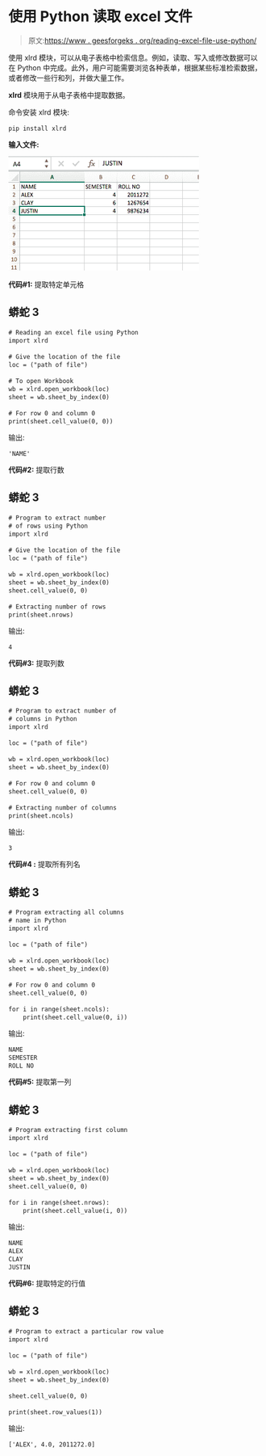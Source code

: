# 使用 Python 读取 excel 文件

> 原文:[https://www . geesforgeks . org/reading-excel-file-use-python/](https://www.geeksforgeeks.org/reading-excel-file-using-python/)

使用 xlrd 模块，可以从电子表格中检索信息。例如，读取、写入或修改数据可以在 Python 中完成。此外，用户可能需要浏览各种表单，根据某些标准检索数据，或者修改一些行和列，并做大量工作。

**xlrd** 模块用于从电子表格中提取数据。

命令安装 xlrd 模块:

```
pip install xlrd

```

**输入文件:**

![Sample excel file](img/a873cd9ca23f234f9d8b21729bdc625c.png)

**代码#1:** 提取特定单元格

## 蟒蛇 3

```
# Reading an excel file using Python
import xlrd

# Give the location of the file
loc = ("path of file")

# To open Workbook
wb = xlrd.open_workbook(loc)
sheet = wb.sheet_by_index(0)

# For row 0 and column 0
print(sheet.cell_value(0, 0))
```

输出:

```
'NAME'

```

**代码#2:** 提取行数

## 蟒蛇 3

```
# Program to extract number
# of rows using Python
import xlrd

# Give the location of the file
loc = ("path of file")

wb = xlrd.open_workbook(loc)
sheet = wb.sheet_by_index(0)
sheet.cell_value(0, 0)

# Extracting number of rows
print(sheet.nrows)
```

输出:

```
4

```

**代码#3:** 提取列数

## 蟒蛇 3

```
# Program to extract number of
# columns in Python
import xlrd

loc = ("path of file")

wb = xlrd.open_workbook(loc)
sheet = wb.sheet_by_index(0)

# For row 0 and column 0
sheet.cell_value(0, 0)

# Extracting number of columns
print(sheet.ncols)
```

输出:

```
3

```

**代码#4 :** 提取所有列名

## 蟒蛇 3

```
# Program extracting all columns
# name in Python
import xlrd

loc = ("path of file")

wb = xlrd.open_workbook(loc)
sheet = wb.sheet_by_index(0)

# For row 0 and column 0
sheet.cell_value(0, 0)

for i in range(sheet.ncols):
    print(sheet.cell_value(0, i))
```

输出:

```
NAME
SEMESTER
ROLL NO

```

**代码#5:** 提取第一列

## 蟒蛇 3

```
# Program extracting first column
import xlrd

loc = ("path of file")

wb = xlrd.open_workbook(loc)
sheet = wb.sheet_by_index(0)
sheet.cell_value(0, 0)

for i in range(sheet.nrows):
    print(sheet.cell_value(i, 0))
```

输出:

```
NAME
ALEX
CLAY
JUSTIN

```

**代码#6:** 提取特定的行值

## 蟒蛇 3

```
# Program to extract a particular row value
import xlrd

loc = ("path of file")

wb = xlrd.open_workbook(loc)
sheet = wb.sheet_by_index(0)

sheet.cell_value(0, 0)

print(sheet.row_values(1))
```

输出:

```
['ALEX', 4.0, 2011272.0]

```